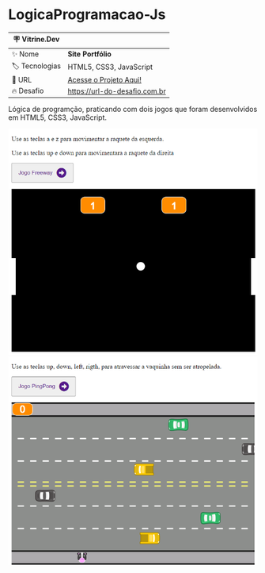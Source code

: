 # LogicaProgramacao-Js


| :placard: Vitrine.Dev |     |
| -------------  | --- |
| :sparkles: Nome        | **Site Portfólio**
| :label: Tecnologias | HTML5, CSS3, JavaScript
| :rocket: URL         | <a href="https://danielcosta010.github.io/portfolio/assets/cursos/logicadeprogramacao/jogopingpong/index.html" target="_blank">Acesse o Projeto Aqui!</a>
| :fire: Desafio     | https://url-do-desafio.com.br

<!-- Inserir imagem com a #vitrinedev ao final do link -->
 Lógica de programção, praticando com dois jogos que foram desenvolvidos em HTML5, CSS3, JavaScript.
 
 <a href="https://danielcosta010.github.io/portfolio/assets/cursos/logicadeprogramacao/jogopingpong/index.html" target="_blank">
  <img width="600" src="https://github.com/danielcosta010/LogicaProgramacao-Js/blob/main/img/capaPingPong.png#vitrinedev" alt="capa jogo PingPong">
 </a>
 
 <a href="https://danielcosta010.github.io/portfolio/assets/cursos/logicadeprogramacao/jogopingpong/index.html" target="_blank">
  <img width="600" src="https://github.com/danielcosta010/LogicaProgramacao-Js/blob/main/img/capaFreeWay.png#vitrinedev" alt="capa jogo FreeWay">
 </a>

